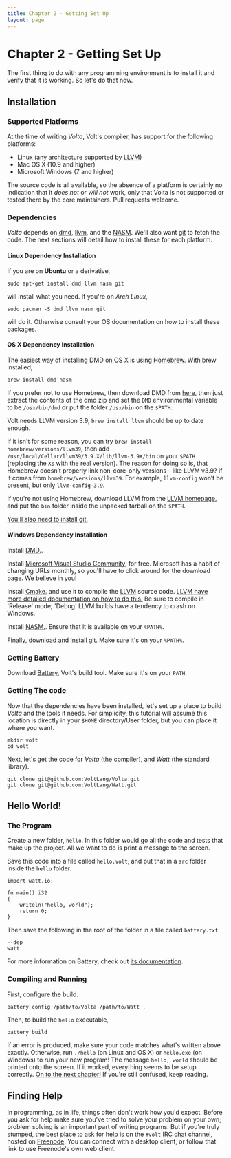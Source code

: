 ```yaml
---
title: Chapter 2 - Getting Set Up
layout: page
---
```

# Chapter 2 - Getting Set Up

The first thing to do with any programming environment is to install it and verify that it is working. So let's do that now.

## Installation

### Supported Platforms

At the time of writing *Volta*, Volt's compiler, has support for the following platforms:

* Linux (any architecture supported by [LLVM](http://llvm.org))
* Mac OS X (10.9 and higher)
* Microsoft Windows (7 and higher)

The source code is all available, so the absence of a platform is certainly no indication that it *does not* or *will not* work, only that Volta is not supported or tested there by the core maintainers. Pull requests welcome.

### Dependencies

*Volta* depends on [dmd](http://dlang.org), [llvm](http://llvm.org), and the [NASM](http://nasm.us). We'll also want [git](http://git-scm.com) to fetch the code. The next sections will detail how to install these for each platform.

#### Linux Dependency Installation

If you are on **Ubuntu** or a derivative,

	sudo apt-get install dmd llvm nasm git

will install what you need. If you're on *Arch Linux*,

	sudo pacman -S dmd llvm nasm git

will do it. Otherwise consult your OS documentation on how to install these packages.

#### OS X Dependency Installation

The easiest way of installing DMD on OS X is using [Homebrew](http://brew.sh). With brew installed,

	brew install dmd nasm

If you prefer not to use Homebrew, then download DMD from [here](http://dlang.org/download.html), then just extract the contents of the dmd zip and set the `DMD` environmental variable to be `/osx/bin/dmd` or put the folder `/osx/bin` on the `$PATH`.

Volt needs LLVM version 3.9, `brew install llvm` should be up to date enough.

If it isn't for some reason, you can try `brew install homebrew/versions/llvm39`, then add `/usr/local/Cellar/llvm39/3.9.X/lib/llvm-3.9X/bin` on your `$PATH` (replacing the `X`s with the real version). The reason for doing so is, that Homebrew doesn’t properly link non-core-only versions - like LLVM v3.9? if it comes from `homebrew/versions/llvm39`. For example, `llvm-config` won’t be present, but only `llvm-config-3.9`.

If you're not using Homebrew, download LLVM from the [LLVM homepage](http://llvm.org), and put the `bin` folder inside the unpacked tarball on the `$PATH`.

[You'll also need to install git.](https://git-scm.com/download/mac)

#### Windows Dependency Installation

Install [DMD.](http://dlang.org/download.html).

Install [Microsoft Visual Studio Community](https://www.visualstudio.com), for free. Microsoft has a habit of changing URLs monthly, so you'll have to click around for the download page. We believe in you!

Install [Cmake.](https://cmake.org/) and use it to compile the [LLVM](llvm.org) source code. [LLVM have more detailed documentation on how to do this.](http://llvm.org/docs/CMake.html) Be sure to compile in 'Release' mode; 'Debug' LLVM builds have a tendency to crash on Windows.

Install [NASM.](http://www.nasm.us/). Ensure that it is available on your `%PATH%`.

Finally, [download and install git.](https://git-scm.com/download/win) Make sure it's on your `%PATH%`.

### Getting Battery

Download [Battery](https://github.com/VoltLang/Battery/releases), Volt's build tool. Make sure it's on your `PATH`.

### Getting The code

Now that the dependencies have been installed, let's set up a place to build *Volta* and the tools it needs. For simplicity, this tutorial will assume this location is directly in your `$HOME` directory/User folder, but you can place it where you want.

	mkdir volt
	cd volt

Next, let's get the code for *Volta* (the compiler), and *Watt* (the standard library).

	git clone git@github.com:VoltLang/Volta.git
	git clone git@github.com:VoltLang/Watt.git

## Hello World!

### The Program

Create a new folder, `hello`. In this folder would go all the code and tests that make up the project. All we want to do is print a message to the screen.

Save this code into a file called `hello.volt`, and put that in a `src` folder inside the `hello` folder.

	import watt.io;

	fn main() i32
	{
		writeln("hello, world");
		return 0;
	}

Then save the following in the root of the folder in a file called `battery.txt`.

	--dep
	watt

For more information on Battery, check out [its documentation](https://github.com/VoltLang/Battery/blob/master/doc/index.md).

### Compiling and Running

First, configure the build.

	battery config /path/to/Volta /path/to/Watt .

Then, to build the `hello` executable,

	battery build

If an error is produced, make sure your code matches what's written above exactly. Otherwise, run `./hello` (on Linux and OS X) or `hello.exe` (on Windows) to run your new program! The message `hello, world` should be printed onto the screen. If it worked, everything seems to be setup correctly. [On to the next chapter!](c3-steps.html) If you're still confused, keep reading.

## Finding Help

In programming, as in life, things often don't work how you'd expect. Before you ask for help make sure you've tried to solve your problem on your own; problem solving is an important part of writing programs. But if you're truly stumped, the best place to ask for help is on the `#volt` IRC chat channel, hosted on [Freenode](https://webchat.freenode.net/). You can connect with a desktop client, or follow that link to use Freenode's own web client.
